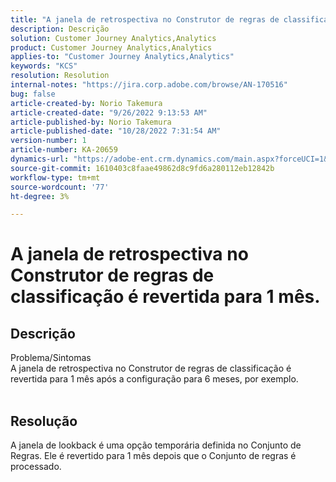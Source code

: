 ```yaml
---
title: "A janela de retrospectiva no Construtor de regras de classificação é revertida para 1 mês."
description: Descrição
solution: Customer Journey Analytics,Analytics
product: Customer Journey Analytics,Analytics
applies-to: "Customer Journey Analytics,Analytics"
keywords: "KCS"
resolution: Resolution
internal-notes: "https://jira.corp.adobe.com/browse/AN-170516"
bug: false
article-created-by: Norio Takemura
article-created-date: "9/26/2022 9:13:53 AM"
article-published-by: Norio Takemura
article-published-date: "10/28/2022 7:31:54 AM"
version-number: 1
article-number: KA-20659
dynamics-url: "https://adobe-ent.crm.dynamics.com/main.aspx?forceUCI=1&pagetype=entityrecord&etn=knowledgearticle&id=7ad4e088-7b3d-ed11-9db1-002248086d3d"
source-git-commit: 1610403c8faae49862d8c9fd6a280112eb12842b
workflow-type: tm+mt
source-wordcount: '77'
ht-degree: 3%

---
```


# A janela de retrospectiva no Construtor de regras de classificação é revertida para 1 mês.

## Descrição

Problema/Sintomas
<br>A janela de retrospectiva no Construtor de regras de classificação é revertida para 1 mês após a configuração para 6 meses, por exemplo.
<br> 

## Resolução


A janela de lookback é uma opção temporária definida no Conjunto de Regras. Ele é revertido para 1 mês depois que o Conjunto de regras é processado.
